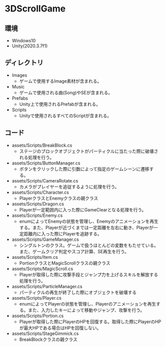 # 3DScrollGame
## 環境
- Windows10
- Unity(2020.3.7f1)

## ディレクトリ
- Images
    - ゲームで使用するImage素材が含まれる。
- Music
    - ゲームで使用される曲(Song)やSEが含まれる。
- Prefabs
    - Unity上で使用されるPrefabが含まれる。
- Scripts
    - Unityで使用されるすべてのScriptが含まれる。
## コード
- assets/Scripts/BreakBlock.cs
  - ステージのブロックオブジェクトがパーティクルに当たった際に破壊される処理を行う。
- assets/Scripts/ButtonManager.cs
  - ボタンをクリックした際に引数によって指定のゲームシーンに遷移する。
- assets/Scripts/CameraRotate.cs
  - カメラがプレイヤーを追従するように処理を行う。
- assets/Scripts/Character.cs
  - PlayerクラスとEnemyクラスの親クラス
- assets/Scripts/Dragon.cs
  - Playerが一定範囲内に入った際にGameClearとなる処理を行う。
- assets/Scripts/Enemy.cs
  - enumによってEnemyの状態を管理し、Enemyのアニメーションを再生する。また、Playerが近づくまでは一定距離を左右に動き、Playerが一定距離内に入った際にPlayerを追跡する。
- assets/Scripts/GameManager.cs
  - シングルトンのクラス。ゲームで扱うほとんどの変数をもたせている。また、ゲームクリア判定やスコア計算、SE再生を行う。
- assets/Scripts/Item.cs
  - PortionクラスとMagicScrollクラスの親クラス
- assets/Scripts/MagicScroll.cs
  - Playerが取得した際に攻撃手段とジャンプ力を上げるスキルを解放する処理を行う。
- assets/Scripts/ParticleManager.cs
  - パーティクルの再生が終了した際にオブジェクトを破壊する
- assets/Scripts/Player.cs
  - enumによってPlayerの状態を管理し、Playerのアニメーションを再生する。また、入力したキーによって移動やジャンプ、攻撃を行う。
- assets/Scripts/Portion.cs
  - Playerが取得した際にPlayerのHPを回復する。取得した際にPlayerのHPが最大HPである場合はHPを回復しない。
- assets/Scripts/StageGimmick.cs
  - BreakBlockクラスの親クラス 
